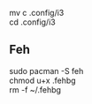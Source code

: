 mv c .config/i3 </br>
cd .config/i3 </br>

## Feh 
sudo pacman -S feh </br>
chmod u+x .fehbg </br>
rm -f ~/.fehbg </br>
